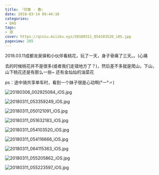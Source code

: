 ```yaml
---
title: 『印象 - 春』
date: 2018-03-14 09:44:16
categories:
- QAQ
tags:
- 浪
cover: https://qiniu.miiiku.xyz/20180311_054103520_iOS.jpg
pageview: 285
---
```


2018.03.11成都龙泉驿和小伙伴看桃花，玩了一天，身子骨痛了三天。。(心痛

去的时候桃花并不是很多(或者我们走错地方了？)，然后差不多就是爬山，下山，山下桃花还是有那么一些~ 还有金灿灿的油菜花

ps：途中骑共享单车时，看到一个妹子很是心动啊(°ー°〃)

![20180306_002925084_iOS.jpg](///qiniu.miiiku.xyz/20180306_002925084_iOS.jpg)

![20180311_053359249_iOS.jpg](///qiniu.miiiku.xyz/20180311_053359249_iOS.jpg)

![20180311_050121091_iOS.jpg](///qiniu.miiiku.xyz/20180311_050121091_iOS.jpg)

![20180311_051632183_iOS.jpg](///qiniu.miiiku.xyz/20180311_051632183_iOS.jpg)

![20180311_054103520_iOS.jpg](///qiniu.miiiku.xyz/20180311_054103520_iOS.jpg)

![20180311_054116666_iOS.jpg](///qiniu.miiiku.xyz/20180311_054116666_iOS.jpg)

![20180311_064115363_iOS.jpg](///qiniu.miiiku.xyz/20180311_064115363_iOS.jpg)

![20180311_055205862_iOS.jpg](///qiniu.miiiku.xyz/20180311_055205862_iOS.jpg)

![20180311_055223597_iOS.jpg](///qiniu.miiiku.xyz/20180311_055223597_iOS.jpg)




